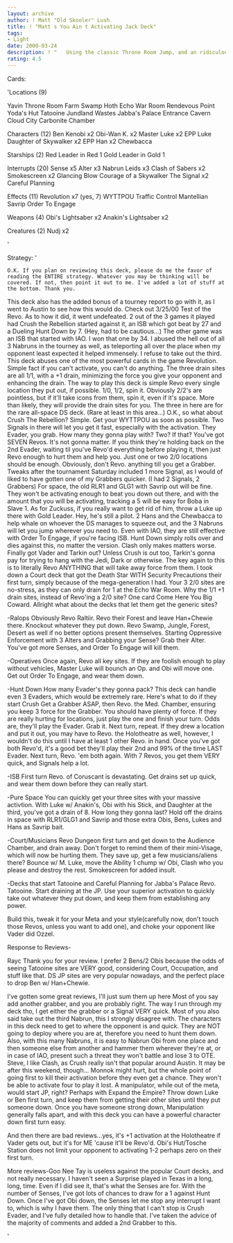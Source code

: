 ```yaml
---
layout: archive
author: ! Matt "Old Skooler" Lush
title: ! "Matt s You Ain t Activating Jack Deck"
tags:
- Light
date: 2000-03-24
description: ! "   Using the classic Throne Room Jump, and an ridiculous number of Revolutions, this Choke Deck can take down pretty much anything."
rating: 4.5
---
```

Cards: 

'Locations (9)

Yavin Throne Room
Farm
Swamp
Hoth Echo War Room
Rendevous Point
Yoda's Hut
Tatooine Jundland Wastes
Jabba's Palace Entrance Cavern
Cloud City Carbonite Chamber

Characters (12)
Ben Kenobi x2
Obi-Wan K. x2
Master Luke x2
EPP Luke
Daughter of Skywalker x2
EPP Han x2
Chewbacca

Starships (2)
Red Leader in Red 1
Gold Leader in Gold 1

Interrupts (20)
Sense x5
Alter x3
Nabrun Leids x3
Clash of Sabers x2
Smokescreen x2
Glancing Blow
Courage of a Skywalker
The Signal x2
Careful Planning

Effects (11)
Revolution x7 (yes, 7)
WYTTPOU
Traffic Control
Mantellian Savrip
Order To Engage

Weapons (4)
Obi's Lightsaber x2
Anakin's Lightsaber x2

Creatures (2)
Nudj x2

'

Strategy: '

	O.K. If you plan on reviewing this deck, please do me the favor of reading the ENTIRE strategy. Whatever you may be thinking will be covered. If not, then point it out to me. I've added a lot of stuff at the bottom. Thank you.
   This deck also has the added bonus of a tourney report to go with it, as I went to Austin to see how this would do. Check out 3/25/00 Test of the Revo. As to how it did, it went undefeated. 2 out of the 3 games it played had Crush the Rebellion started against it, an ISB which got beat by 27 and a Dueling Hunt Down by 7. (Hey, had to be cautious...) The other game was an ISB that started with IAO. I won that one by 34. I abused the hell out of all 3 Nabruns in the tourney as well, as teleporting all over the place when my opponent least expected it helped immensely. I refuse to take out the third.
   This deck abuses one of the most powerful cards in the game Revolution. Simple fact if you can't activate, you can't do anything. The three drain sites are all 1/1, with a +1 drain, minimizing the force you give your opponent and enhancing the drain. The way to play this deck is simple Revo every single location they put out, if possible. 1/0, 1/2, spin it. Obviously 2/2's are pointless, but if it'll take icons from them, spin it, even if it's space. More than likely, they will provide the drain sites for you. The three in here are for the rare all-space DS deck. (Rare at least in this area...) O.K., so what about Crush The Rebellion? Simple. Get your WYTTPOU as soon as possible. Two Signals in there will let you get it fast, especially with the activation. They Evader, you grab. How many they gonna play with? Two? If that? You've got SEVEN Revos. It's not gonna matter. If you think they're holding back on the 2nd Evader, waiting til you've Revo'd everything before playing it, then just Revo enough to hurt them and help you. Just one or two 2/0 locations should be enough. Obviously, don't Revo. anything till you get a Grabber. Tweaks after the tournament Saturday included 1 more Signal, as I would of liked to have gotten one of my Grabbers quicker. (I had 2 Signals, 2 Grabbers) For space, the old RLR1 and GLG1 with Savrip out will be fine. They won't be activating enough to beat you down out there, and with the amount that you will be activating, tracking a 5 will be easy for Boba in Slave 1. As for Zuckuss, if you really want to get rid of him, throw a Luke up there with Gold Leader. Hey, he's still a pilot. 2 Hans and the Chewbacca to help whale on whoever the DS manages to squeeze out, and the 3 Nabruns will let you jump wherever you need to. Even with IAO, they are still effective with Order To Engage, if you're facing ISB. Hunt Down simply rolls over and dies against this, no matter the version. Clash only makes matters worse. Finally got Vader and Tarkin out? Unless Crush is out too, Tarkin's gonna pay for trying to hang with the Jedi, Dark or otherwise.
The key again to this is to literally Revo ANYTHING that will take away force from them. I took down a Court deck that got the Death Star WITH Security Precautions their first turn, simply because of the mega-generation I had. Your 3 2/0 sites are no-stress, as they can only drain for 1 at the Echo War Room. Why the 1/1 +1 drain sites, instead of Revo'ing a 2/0 site? One card Come Here You Big Coward. Allright what about the decks that let them get the generic sites?

-Ralops Obviously Revo Raltiir. Revo their Forest and leave Han+Chewie there. Knockout whatever they put down. Revo Swamp, Jungle, Forest, Desert as well if no better options present themselves. Starting Oppressive Enforcement with 3 Alters and Grabbing your Sense? Grab their Alter. You've got more Senses, and Order To Engage will kill them.

-Operatives Once again, Revo all key sites. If they are foolish enough to play without vehicles, Master Luke will bounch an Op. and Obi will move one. Get out Order To Engage, and wear them down.

-Hunt Down How many Evader's they gonna pack? This deck can handle even 3 Evaders, which would be extremely rare. Here's what to do if they start Crush Get a Grabber ASAP, then Revo. the Med. Chamber, ensuring you keep 3 force for the Grabber. You should have plenty of force. If they are really hurting for locations, just play the one and finish your turn. Odds are, they'll play the Evader. Grab it. Next turn, repeat. If they drew a location and put it out, you may have to Revo. the Holotheatre as well, however, I wouldn't do this until I have at least 1 other Revo. in hand. Once you've got both Revo'd, it's a good bet they'll play their 2nd and 99% of the time LAST Evader. Next turn, Revo. 'em both again. With 7 Revos, you get them VERY quick, and Signals help a lot.

-ISB First turn Revo. of Coruscant is devastating. Get drains set up quick, and wear them down before they can really start.

-Pure Space You can quickly get your three sites with your massive activtion. With Luke w/ Anakin's, Obi with his Stick, and Daughter at the third, you've got a drain of 8. How long they gonna last? Hold off the drains in space with RLR1/GLG1 and Savrip and those extra Obis, Bens, Lukes and Hans as Savrip bait.

-Court/Musicians Revo Dungeon first turn and get down to the Audience Chamber, and drain away. Don't forget to remind them of their mini-Visage, which will now be hurting them. They save up, get a few musicians/aliens there? Bounce w/ M. Luke, move the Ability 1 chump w/ Obi, Clash who you please and destroy the rest. Smokescreen for added insult.

-Decks that start Tatooine and Careful Planning for Jabba's Palace Revo. Tatooine. Start draining at the JP. Use your superior activation to quickly take out whatever they put down, and keep them from establishing any power.

Build this, tweak it for your Meta and your style(carefully now, don't touch those Revos, unless you want to add one), and choke your opponent like Vader did Ozzel.

Response to Reviews-

Rayc Thank you for your review. I prefer 2 Bens/2 Obis because the odds of seeing Tatooine sites are VERY good, considering Court, Occupation, and stuff like that. DS JP sites are very popular nowadays, and the perfect place to drop Ben w/ Han+Chewie.

I've gotten some great reviews, I'll just sum them up here
Most of you say add another grabber, and you are probably right. The way I run through my deck tho, I get either the grabber or a Signal VERY quick. Most of you also said take out the third Nabrun, this I strongly disagree with. The characters in this deck need to get to where the opponent is and quick. They are NOT going to deploy where you are at, therefore you need to hunt them down. Also, with this many Nabruns, it is easy to Nabrun Obi from one place and then someone else from another and hammer them wherever they're at, or in case of IAO, present such a threat they won't battle and lose 3 to OTE. Steve, I like Clash, as Crush really isn't that popular around Austin. It may be after this weekend, though...
Monnok might hurt, but the whole point of going first to kill their activation before they even get a chance. They won't be able to activate four to play it lost. A manipulator, while out of the meta, would start JP, right? Perhaps with Expand the Empire? Throw down Luke or Ben first turn, and keep them from getting their other sites until they put someone down. Once you have someone strong down, Manipulation generally falls apart, and with this deck you can have a powerful character down first turn easy.

And then there are bad reviews...yes, it's +1 activation at the Holotheatre if Vader gets out, but it's for ME 'cause it'll be Revo'd. Obi's Hut/Tosche Station does not limit your opponent to activating 1-2 perhaps zero on their first turn.

More reviews-Goo Nee Tay is useless against the popular Court decks, and not really necessary. I haven't seen a Surprise played in Texas in a long, long, time. Even if I did see it, that's what the Senses are for. With the number of Senses, I've got lots of chances to draw for a 1 against Hunt Down. Once I've got Obi down, the Senses let me stop any interrupt I want to, which is why I have them. The only thing that I can't stop is Crush Evader, and I've fully detailed how to handle that. I've taken the advice of the majority of comments and added a 2nd Grabber to this.

'